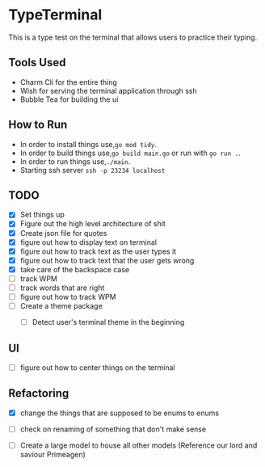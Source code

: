 # TypeTerminal

This is a type test on the terminal that allows users to practice their typing.

## Tools Used

- Charm Cli for the entire thing
- Wish for serving the terminal application through ssh
- Bubble Tea for building the ui

## How to Run

- In order to install things use,`go mod tidy`.
- In order to build things use,`go build main.go` or run with `go run .`.
- In order to run things use,`./main`.
- Starting ssh server `ssh -p 23234 localhost`

## TODO

- [x] Set things up
- [x] Figure out the high level architecture of shit
- [x] Create json file for quotes
- [x] figure out how to display text on terminal
- [x] figure out how to track text as the user types it
- [x] figure out how to track text that the user gets wrong
- [x] take care of the backspace case
- [ ] track WPM
- [ ] track words that are right 
- [ ] figure out how to track WPM
- [ ] Create a theme package 
    - [ ] Detect user's terminal theme in the beginning 


## UI

- [ ] figure out how to center things on the terminal

## Refactoring

- [x] change the things that are supposed to be enums to enums
- [ ] check on renaming of something that don't make sense
- [ ] Create a large model to house all other models (Reference our lord and saviour Primeagen)

